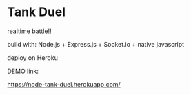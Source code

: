 # Tank Duel

realtime battle!!

build with: Node.js + Express.js + Socket.io + native javascript

deploy on Heroku

DEMO link:

https://node-tank-duel.herokuapp.com/
